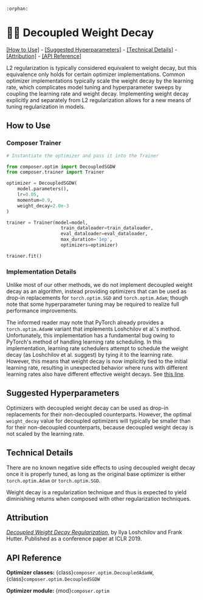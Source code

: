 ```{eval-rst}
:orphan:
```

# 🏋️‍♀️ Decoupled Weight Decay

[\[How to Use\]](#how-to-use) - [\[Suggested
Hyperparameters\]](#suggested-hyperparameters) - [\[Technical
Details\]](#technical-details) - [\[Attribution\]](#attribution) - [\[API Reference\]](#api-reference)

L2 regularization is typically considered equivalent to weight decay, but this equivalence only holds for certain optimizer implementations. Common optimizer implementations typically scale the weight decay by the learning rate, which complicates model tuning and hyperparameter sweeps by coupling the learning rate and weight decay. Implementing weight decay explicitly and separately from L2 regularization allows for a new means of tuning regularization in models.

## How to Use
### Composer Trainer
<!--pytest.mark.gpu-->
<!--
```python
from torch.utils.data import DataLoader
from tests.common import RandomImageDataset, composer_resnet

model = composer_resnet('resnet50')

train_dataloader = DataLoader(RandomImageDataset(), batch_size=2)
eval_dataloader = DataLoader(RandomImageDataset(), batch_size=2)
```
-->
<!--pytest-codeblocks:cont-->
```python
# Instantiate the optimizer and pass it into the Trainer

from composer.optim import DecoupledSGDW
from composer.trainer import Trainer

optimizer = DecoupledSGDW(
    model.parameters(),
    lr=0.05,
    momentum=0.9,
    weight_decay=2.0e-3
)

trainer = Trainer(model=model,
                    train_dataloader=train_dataloader,
                    eval_dataloader=eval_dataloader,
                    max_duration='1ep',
                    optimizers=optimizer)

trainer.fit()
```

### Implementation Details
Unlike most of our other methods, we do not implement decoupled weight decay as an algorithm, instead providing optimizers that can be used as drop-in replacements for `torch.optim.SGD` and `torch.optim.Adam`; though note that some hyperparameter tuning may be required to realize full performance improvements.

The informed reader may note that PyTorch already provides a `torch.optim.AdamW` variant that implements Loshchilov et al.'s method. Unfortunately, this implementation has a fundamental bug owing to PyTorch's method of handling learning rate scheduling. In this implementation, learning rate schedulers attempt to schedule the weight decay (as Loshchilov et al. suggest) by tying it to the learning rate. However, this means that weight decay is now implicitly tied to the initial learning rate, resulting in unexpected behavior where runs with different learning rates also have different effective weight decays. See [this line](https://github.com/pytorch/pytorch/blob/d921891f5788b37ea92eceddf7417d11e44290e6/torch/optim/_functional.py#L125).

## Suggested Hyperparameters

Optimizers with decoupled weight decay can be used as drop-in replacements for their
non-decoupled counterparts. However, the optimal `weight_decay` value for decoupled
optimizers will typically be smaller than for their non-decoupled counterparts, because
decoupled weight decay is not scaled by the learning rate.
## Technical Details

There are no known negative side effects to using decoupled weight decay once it is properly tuned, as long as the original base optimizer is either `torch.optim.Adam` or `torch.optim.SGD`.

Weight decay is a regularization technique and thus is expected to yield diminishing returns when composed with other regularization techniques.

## Attribution

*[Decoupled Weight Decay Regularization](https://arxiv.org/abs/1711.05101)*, by Ilya
Loshchilov and Frank Hutter. Published as a conference paper at ICLR 2019.

## API Reference

**Optimizer classes:** {class}`composer.optim.DecoupledAdamW`, {class}`composer.optim.DecoupledSGDW`

**Optimizer module:** {mod}`composer.optim`
